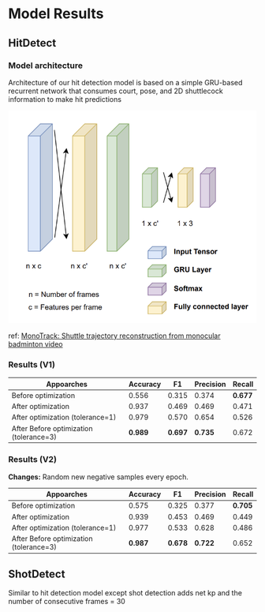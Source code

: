 # Model Results

## HitDetect
### Model architecture
Architecture of our hit detection model is based on a
simple GRU-based recurrent network that consumes court, pose, and
2D shuttlecock information to make hit predictions

![HitDetect](images/network/hit-detect.png)

ref: [MonoTrack: Shuttle trajectory reconstruction from monocular badminton video](https://arxiv.org/pdf/2204.01899v2.pdf)
### Results (V1)

| Appoarches | Accuracy | F1 | Precision | Recall |
|---|---|---|---|---|
|Before optimization|0.556|0.315|0.374|**0.677**|
|After optimization|0.937|0.469|0.469|0.471|
|After optimization (tolerance=1)|0.979|0.570|0.654|0.526|
|After Before optimization (tolerance=3)|**0.989**|**0.697**|**0.735**|0.672|

### Results (V2)

**Changes:** Random new negative samples every epoch. 

| Appoarches | Accuracy | F1 | Precision | Recall |
|---|---|---|---|---|
|Before optimization|0.575|0.325|0.377|**0.705**|
|After optimization|0.939|0.453|0.469|0.449|
|After optimization (tolerance=1)|0.977|0.533|0.628|0.486|
|After Before optimization (tolerance=3)|**0.987**|**0.678**|**0.722**|0.652|

## ShotDetect
Similar to hit detection model except shot detection adds net kp and the number of consecutive frames = 30

